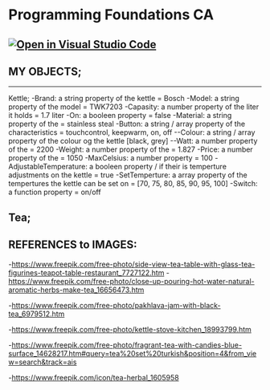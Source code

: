 # Programming Foundations CA

## [![Open in Visual Studio Code](https://classroom.github.com/assets/open-in-vscode-718a45dd9cf7e7f842a935f5ebbe5719a5e09af4491e668f4dbf3b35d5cca122.svg)](https://classroom.github.com/online_ide?assignment_repo_id=11919539&assignment_repo_type=AssignmentRepo)

## MY OBJECTS;

---

Kettle;
-Brand: a string property of the kettle = Bosch
-Model: a string property of the model = TWK7203
-Capasity: a number property of the liter it holds = 1.7 liter
-On: a booleen property = false
-Material: a string property of the = stainless steal
-Button: a string / array property of the characteristics = touchcontrol, keepwarm, on, off
--Colour: a string / array property of the colour og the kettle [black, grey]
--Watt: a number property of the = 2200
-Weight: a number property of the = 1.827
-Price: a number property of the = 1050
-MaxCelsius: a number property = 100
-AdjustableTemperature: a booleen property / if their is temperture adjustments on the kettle = true
-SetTemperture: a array property of the tempertures the kettle can be set on = [70, 75, 80, 85, 90, 95, 100]
-Switch: a function property = on/off

## Tea;

## REFERENCES to IMAGES:

-https://www.freepik.com/free-photo/side-view-tea-table-with-glass-tea-figurines-teapot-table-restaurant_7727122.htm -https://www.freepik.com/free-photo/close-up-pouring-hot-water-natural-aromatic-herbs-make-tea_16656473.htm

-https://www.freepik.com/free-photo/pakhlava-jam-with-black-tea_6979512.htm

-https://www.freepik.com/free-photo/kettle-stove-kitchen_18993799.htm

-https://www.freepik.com/free-photo/fragrant-tea-with-candies-blue-surface_14628217.htm#query=tea%20set%20turkish&position=4&from_view=search&track=ais

-https://www.freepik.com/icon/tea-herbal_1605958
